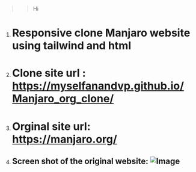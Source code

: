  > > Hi
 1. # Responsive clone Manjaro website using tailwind and html
 2. # Clone site url : https://myselfanandvp.github.io/Manjaro_org_clone/
 3. # Orginal site url: https://manjaro.org/
4. ## Screen shot of the original website: ![Image](https://github.com/user-attachments/assets/74937542-b1d3-4dc4-a76a-f9116d01b093)

